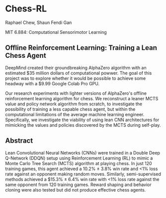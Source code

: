 # Chess-RL
Raphael Chew, Shaun Fendi Gan

MIT 6.884: Computational Sensorimotor Learning

## Offline Reinforcement Learning: Training a Lean Chess Agent
DeepMind created their groundbreaking AlphaZero algorithm with an estimated $35 million dollars of computational powwer. The goal of this project was to explore whether it would be possible to achieve some headway with a $9.99 Google Colab Pro GPU. 

Our research experiments with lighter versions of AlphaZero's offline reinforcement learning algorithm for chess. We reconstruct a leaner MCTS value and policy network algorithm from scratch, to investigate the possibility of training a less capable chess agent, but within the computational limitations of the average machine learning engineer. Specifically, we investigate the viability of using lean CNN architectures for mimicking the values and policies discovered by the MCTS during self-play. 

## Abstract
Lean Convolutional Neural Networks (CNNs) were trained in a Double Deep Q-Network (DDQN) setup using Reinforcement Learning (RL) to mimic a Monte Carlo Tree Search (MCTS) algorithm at playing chess. In just 120 training games, this agent achieved a 10.2% ± 3.8% win rate and <1\% loss rate against an opponent making random moves. Similarly, semi-supervised methods achieved a $15.3% ± 6.4% win rate with <1% loss rate against the same opponent from 120 training games. Reward shaping and behavior cloning were also tested but did not produce effective chess agents. 
